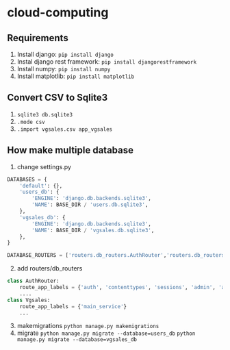 # cloud-computing

## Requirements
1. Install django:
    `pip install django`
2. Instal django rest framework:
    `pip install djangorestframework`
3. Install numpy:
    `pip install numpy`
4. Install matplotlib:
    `pip install matplotlib`

## Convert CSV to Sqlite3
1. `sqlite3 db.sqlite3`
2. `.mode csv`
3. `.import vgsales.csv app_vgsales`

## How make multiple database
1. change settings.py
```python
DATABASES = {
    'default': {},
    'users_db': {
        'ENGINE': 'django.db.backends.sqlite3',
        'NAME': BASE_DIR / 'users.db.sqlite3',
    },
    'vgsales_db': {
        'ENGINE': 'django.db.backends.sqlite3',
        'NAME': BASE_DIR / 'vgsales.db.sqlite3',
    },
}

DATABASE_ROUTERS = ['routers.db_routers.AuthRouter','routers.db_routers.Vgsales']
```
2. add routers/db_routers
```python
class AuthRouter:
    route_app_labels = {'auth', 'contenttypes', 'sessions', 'admin', 'account', 'authtoken'}
    ....
class Vgsales:
    route_app_labels = {'main_service'}
    ...
```
3. makemigrations
    `python manage.py makemigrations`
4. migrate
    `python manage.py migrate --database=users_db`
    `python manage.py migrate --database=vgsales_db`
